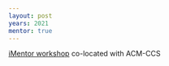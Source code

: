 ```yaml
---
layout: post
years: 2021
mentor: true
---
```


[iMentor workshop](https://sites.google.com/vt.edu/imentor) co-located with ACM-CCS